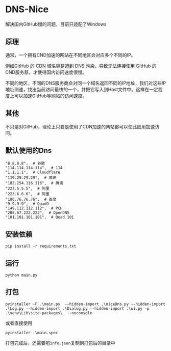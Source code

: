 # DNS-Nice

解决国内GitHub慢的问题，目前只适配了Windows

## 原理

通常，一个拥有CND加速的网站在不同地区会对应多个不同的IP。

例如GitHub 的 CDN 域名容易遭到 DNS 污染，导致无法连接使用 GitHub 的CND服务器，才使得国内访问速度很慢。

不同的地区，不同的DNS服务商会对同一个域名返回不同的IP地址，我们对这些IP地址测速，找出当前访问最快的一个，并把它写入到Host文件中。这样在一定程度上可以加速GitHub等网站的访问速度。

## 其他

不只是对GitHub，理论上只要是使用了CDN加速的网站都可以使此应用加速访问。

## 默认使用的Dns

```
"8.8.8.8",  # 谷歌
"114.114.114.114",  # 114
"1.1.1.1",  # Cloudflare
"119.29.29.29",  # 腾讯
"182.254.116.116",  # 腾讯
"223.5.5.5",  # 阿里
"223.6.6.6",  # 阿里
"180.76.76.76",  # 百度
"9.9.9.9",  # Quad9
"149.112.112.112",  # PCH
"208.67.222.222",  # OpenDNS
"101.101.101.101",  # Quad 101
```

## 安装依赖

```shell
pip install -r requirements.txt
```

## 运行

```shell
python main.py
```

## 打包

``` shell
pyinstaller -F .\main.py  --hidden-import .\niceDns.py --hidden-import .\Log.py --hidden-import .\Dialog.py --hidden-import .\ui.py -p .\venv\Lib\site-packages\  --noconsole
```

或者直接使用

```shell
pyinstaller .\main.spec
```

打包完成后，还需要吧`info.json`复制到打包后的目录中